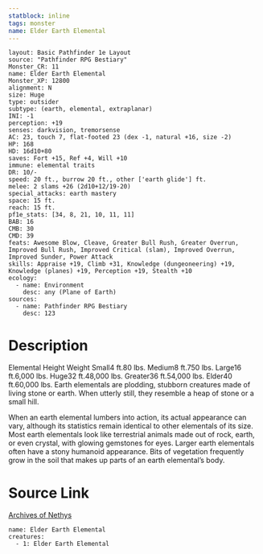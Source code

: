 ```yaml
---
statblock: inline
tags: monster
name: Elder Earth Elemental
---
```

```statblock
layout: Basic Pathfinder 1e Layout
source: "Pathfinder RPG Bestiary"
Monster_CR: 11
name: Elder Earth Elemental
Monster_XP: 12800
alignment: N
size: Huge
type: outsider
subtype: (earth, elemental, extraplanar)
INI: -1
perception: +19
senses: darkvision, tremorsense
AC: 23, touch 7, flat-footed 23 (dex -1, natural +16, size -2)
HP: 168
HD: 16d10+80
saves: Fort +15, Ref +4, Will +10
immune: elemental traits
DR: 10/-
speed: 20 ft., burrow 20 ft., other ['earth glide'] ft.
melee: 2 slams +26 (2d10+12/19-20)
special_attacks: earth mastery
space: 15 ft.
reach: 15 ft.
pf1e_stats: [34, 8, 21, 10, 11, 11]
BAB: 16
CMB: 30
CMD: 39
feats: Awesome Blow, Cleave, Greater Bull Rush, Greater Overrun, Improved Bull Rush, Improved Critical (slam), Improved Overrun, Improved Sunder, Power Attack
skills: Appraise +19, Climb +31, Knowledge (dungeoneering) +19, Knowledge (planes) +19, Perception +19, Stealth +10
ecology:
  - name: Environment
    desc: any (Plane of Earth)
sources:
  - name: Pathfinder RPG Bestiary
    desc: 123
```
# Description
Elemental Height Weight Small4 ft.80 lbs. Medium8 ft.750 lbs. Large16 ft.6,000 lbs. Huge32 ft.48,000 lbs. Greater36 ft.54,000 lbs. Elder40 ft.60,000 lbs.
 Earth elementals are plodding, stubborn creatures made of living stone or earth. When utterly still, they resemble a heap of stone or a small hill.

When an earth elemental lumbers into action, its actual appearance can vary, although its statistics remain identical to other elementals of its size. Most earth elementals look like terrestrial animals made out of rock, earth, or even crystal, with glowing gemstones for eyes. Larger earth elementals often have a stony humanoid appearance. Bits of vegetation frequently grow in the soil that makes up parts of an earth elemental’s body.
# Source Link
[Archives of Nethys](https://aonprd.com/MonsterDisplay.aspx?ItemName=Elder%20Earth%20Elemental)
```encounter-table
name: Elder Earth Elemental
creatures:
  - 1: Elder Earth Elemental
```
